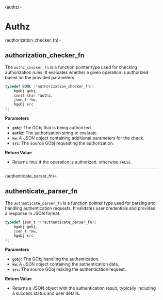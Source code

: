 (authz)=
# **Authz**

(authorization_checker_fn)=
## authorization_checker_fn
The `authz_checker_fn` is a function pointer type used for checking authorization rules. It evaluates whether a given operation is authorized based on the provided parameters.

```c
typedef BOOL (*authorization_checker_fn)(
    hgobj gobj,
    const char *authz,
    json_t *kw,
    hgobj src
);
```

**Parameters**
- **`gobj`**: The GObj that is being authorized.
- **`authz`**: The authorization string to evaluate.
- **`kw`**: A JSON object containing additional parameters for the check.
- **`src`**: The source GObj requesting the authorization.

**Return Value**

- Returns `TRUE` if the operation is authorized, otherwise `FALSE`.

---

(authenticate_parser_fn)=
## authenticate_parser_fn
The `authenticate_parser_fn` is a function pointer type used for parsing and handling authentication requests. It validates user credentials and provides a response in JSON format.

```c
typedef json_t *(*authenticate_parser_fn)(
    hgobj gobj,
    json_t *kw,
    hgobj src
);
```

**Parameters**
- **`gobj`**: The GObj handling the authentication.
- **`kw`**: A JSON object containing the authentication data.
- **`src`**: The source GObj making the authentication request.

**Return Value**

- Returns a JSON object with the authentication result, typically including a success status and user details.

